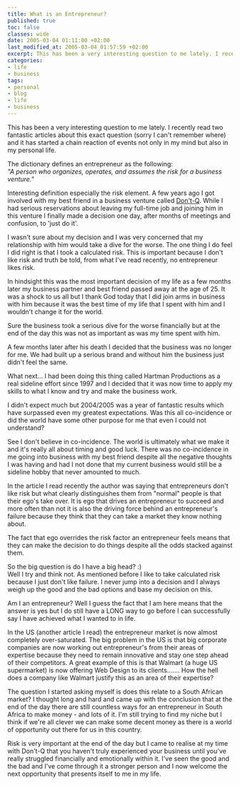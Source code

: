 ```yaml
---
title: What is an Entrepreneur?
published: true
toc: false
classes: wide
date: 2005-03-04 01:11:00 +02:00
last_modified_at: 2005-03-04 01:57:59 +02:00
excerpt: This has been a very interesting question to me lately. I recently read two fantastic articles about this exact question (sorry I can't remember where) and it has started a chain reaction of events not only in my mind but also in my personal life.
categories:
- life
- business
tags:
- personal
- blog
- life
- business
---
```

This has been a very interesting question to me lately. I recently read two fantastic articles about this exact question (sorry I can't remember where) and it has started a chain reaction of events not only in my mind but also in my personal life.

The dictionary defines an entrepreneur as the following:<br /><span style="font-style: italic;">"A person who organizes, operates, and assumes the risk for a business venture."</span>

Interesting definition especially the risk element. A few years ago I got involved with my best friend in a business venture called <a href="http://www.dontq.co.za/">Don't-Q</a>. While I had serious reservations about leaving my full-time job and joining him in this venture I finally made a decision one day, after months of meetings and confusion, to 'just do it'.

I wasn't sure about my decision and I was very concerned that my relationship with him would take a dive for the worse. The one thing I do feel I did right is that I took a calculated risk. This is important because I don't like risk and truth be told, from what I've read recently, no entrepreneur likes risk.

In hindsight this was the most important decision of my life as a few months later my business partner and best friend passed away at the age of 25. It was a shock to us all but I thank God today that I did join arms in business with him because it was the best time of my life that I spent with him and I wouldn't change it for the world.

Sure the business took a serious dive for the worse financially but at the end of the day this was not as important as was my time spent with him.

A few months later after his death I decided that the business was no longer for me. We had built up a serious brand and without him the business just didn't feel the same.

What next... I had been doing this thing called Hartman Productions as a real sideline effort since 1997 and I decided that it was now time to apply my skills to what I know and try and make the business work.

I didn't expect much but 2004/2005 was a year of fantastic results which have surpassed even my greatest expectations. Was this all co-incidence or did the world have some other purpose for me that even I could not understand?

See I don't believe in co-incidence. The world is ultimately what we make it and it's really all about timing and good luck. There was no co-incidence in me going into business with my best friend despite all the negative thoughts I was having and had I not done that my current business would still be a sideline hobby that never amounted to much.

In the article I read recently the author was saying that entrepreneurs don't like risk but what clearly distinguishes them from "normal" people is that their ego's take over. It is ego that drives an entrepreneur to succeed and more often than not it is also the driving force behind an entrepreneur's failure because they think that they can take a market they know nothing about.

The fact that ego overrides the risk factor an entrepreneur feels means that they can make the decision to do things despite all the odds stacked against them.

So the big question is do I have a big head? :)<br />Well I try and think not. As mentioned before I like to take calculated risk because I just don't like failure. I never jump into a decision and I always weigh up the good and the bad options and base my decision on this.

Am I an entrepreneur? Well I guess the fact that I am here means that the answer is yes but I do still have a LONG way to go before I can successfully say I have achieved what I wanted to in life.

In the US (another article I read) the entrepreneur market is now almost completely over-saturated. The big problem in the US is that big corporate companies are now working out entrepreneur's from their areas of expertise because they need to remain innovative and stay one step ahead of their competitors. A great example of this is that Walmart (a huge US supermarket) is now offering Web Design to its clients....... How the hell does a company like Walmart justify this as an area of their expertise?

The question I started asking myself is does this relate to a South African market? I thought long and hard and came up with the conclusion that at the end of the day there are still countless ways for an entrepreneur in South Africa to make money - and lots of it. I'm still trying to find my niche but I think if we're all clever we can make some decent money as there is a world of opportunity out there for us in this country.

Risk is very important at the end of the day but I came to realise at my time with Don't-Q that you haven't truly experienced your business until you've really struggled financially and emotionally within it. I've seen the good and the bad and I've come through it a stronger person and I now welcome the next opportunity that presents itself to me in my life.
